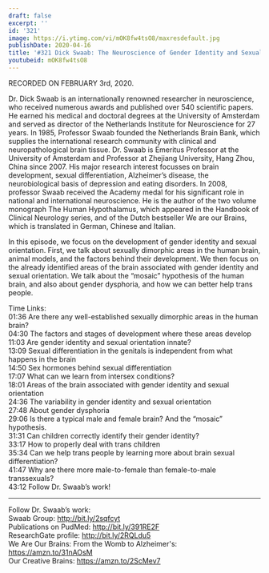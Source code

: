 ```yaml
---
draft: false
excerpt: ''
id: '321'
image: https://i.ytimg.com/vi/mOK8fw4tsO8/maxresdefault.jpg
publishDate: 2020-04-16
title: '#321 Dick Swaab: The Neuroscience of Gender Identity and Sexual Orientation'
youtubeid: mOK8fw4tsO8
---
```

RECORDED ON FEBRUARY 3rd, 2020.

Dr. Dick Swaab is an internationally renowned researcher in neuroscience, who received numerous awards and published over 540 scientific papers. He earned his medical and doctoral degrees at the University of Amsterdam and served as director of the Netherlands Institute for Neuroscience for 27 years. In 1985, Professor Swaab founded the Netherlands Brain Bank, which supplies the international research community with clinical and neuropathological brain tissue. Dr. Swaab is Emeritus Professor at the University of Amsterdam and Professor at Zhejiang University, Hang Zhou, China since 2007. His major research interest focusses on brain development, sexual differentiation, Alzheimer’s disease, the neurobiological basis of depression and eating disorders. In 2008, professor Swaab received the Academy medal for his significant role in national and international neuroscience. He is the author of the two volume monograph The Human Hypothalamus, which appeared in the Handbook of Clinical Neurology series, and of the Dutch bestseller We are our Brains, which is translated in German, Chinese and Italian.

In this episode, we focus on the development of gender identity and sexual orientation. First, we talk about sexually dimorphic areas in the human brain, animal models, and the factors behind their development. We then focus on the already identified areas of the brain associated with gender identity and sexual orientation. We talk about the “mosaic” hypothesis of the human brain, and also about gender dysphoria, and how we can better help trans people.

Time Links:  
01:36  Are there any well-established sexually dimorphic areas in the human brain?  
04:30  The factors and stages of development where these areas develop  
11:03  Are gender identity and sexual orientation innate?  
13:09  Sexual differentiation in the genitals is independent from what happens in the brain  
14:50  Sex hormones behind sexual differentiation  
17:07  What can we learn from intersex conditions?  
18:01  Areas of the brain associated with gender identity and sexual orientation  
24:36  The variability in gender identity and sexual orientation  
27:48  About gender dysphoria  
29:06  Is there a typical male and female brain? And the “mosaic” hypothesis.  
31:31  Can children correctly identify their gender identity?  
33:17  How to properly deal with trans children  
35:34  Can we help trans people by learning more about brain sexual differentiation?  
41:47  Why are there more male-to-female than female-to-male transsexuals?  
43:12  Follow Dr. Swaab’s work!

---

Follow Dr. Swaab’s work:  
Swaab Group: http://bit.ly/2sqfcyt  
Publications on PudMed: http://bit.ly/391RE2F  
ResearchGate profile: http://bit.ly/2RQLdu5  
We Are Our Brains: From the Womb to Alzheimer's: https://amzn.to/31nAOsM  
Our Creative Brains: https://amzn.to/2ScMev7
